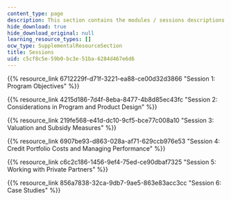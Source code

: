 ```yaml
---
content_type: page
description: This section contains the modules / sessions descriptions and materials.
hide_download: true
hide_download_original: null
learning_resource_types: []
ocw_type: SupplementalResourceSection
title: Sessions
uid: c5cf8c5e-59b0-bc3e-51ba-6284d467e6d6
---
```


{{% resource_link 6712229f-d71f-3221-ea88-ce00d32d3866 "Session 1: Program Objectives" %}}

{{% resource_link 4215d186-7d4f-8eba-8477-4b8d85ec43fc "Session 2: Considerations in Program and Product Design" %}}

{{% resource_link 219fe568-e41d-dc10-9cf5-bce77c008a10 "Session 3: Valuation and Subsidy Measures" %}}

{{% resource_link 6907be93-d863-028a-af71-629ccb976e53 "Session 4: Credit Portfolio Costs and Managing Performance" %}}

{{% resource_link c6c2c186-1456-9ef4-75ed-ce90dbaf7325 "Session 5: Working with Private Partners" %}}

{{% resource_link 856a7838-32ca-9db7-9ae5-863e83acc3cc "Session 6: Case Studies" %}}